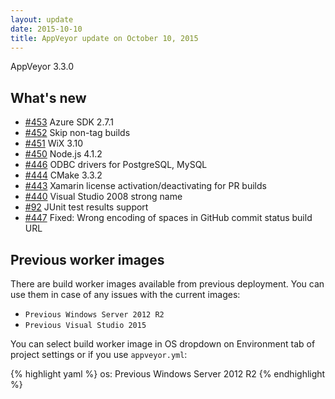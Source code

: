 ```yaml
---
layout: update
date: 2015-10-10
title: AppVeyor update on October 10, 2015
---
```


AppVeyor 3.3.0

## What's new

* [#453](https://github.com/appveyor/ci/issues/453) Azure SDK 2.7.1
* [#452](https://github.com/appveyor/ci/issues/452) Skip non-tag builds
* [#451](https://github.com/appveyor/ci/issues/451) WiX 3.10
* [#450](https://github.com/appveyor/ci/issues/450) Node.js 4.1.2
* [#446](https://github.com/appveyor/ci/issues/446) ODBC drivers for PostgreSQL, MySQL
* [#444](https://github.com/appveyor/ci/issues/444) CMake 3.3.2
* [#443](https://github.com/appveyor/ci/issues/443) Xamarin license activation/deactivating for PR builds
* [#440](https://github.com/appveyor/ci/issues/440) Visual Studio 2008 strong name
* [#92](https://github.com/appveyor/ci/issues/92) JUnit test results support
* [#447](https://github.com/appveyor/ci/issues/447) Fixed: Wrong encoding of spaces in GitHub commit status build URL

## Previous worker images

There are build worker images available from previous deployment. You can use them in case of any issues with the current images:

- `Previous Windows Server 2012 R2`
- `Previous Visual Studio 2015`

You can select build worker image in OS dropdown on Environment tab of project settings or if you use `appveyor.yml`:

{% highlight yaml %}
os: Previous Windows Server 2012 R2
{% endhighlight %}
